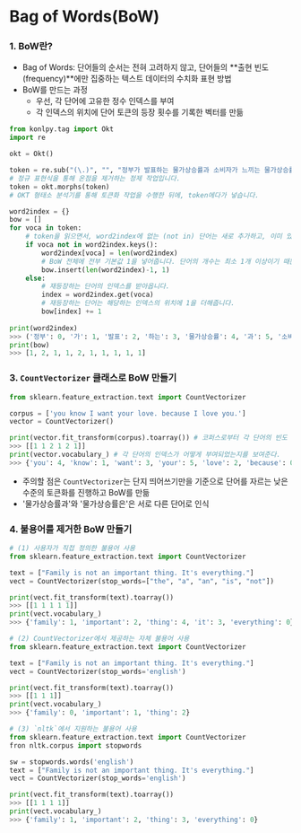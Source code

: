 # Bag of Words(BoW)

### 1. BoW란?
- Bag of Words: 단어들의 순서는 전혀 고려하지 않고, 단어들의 **출현 빈도(frequency)**에만 집중하는 텍스트 데이터의 수치화 표현 방법
- BoW를 만드는 과정
    - 우선, 각 단어에 고유한 정수 인덱스를 부여
    - 각 인덱스의 위치에 단어 토큰의 등장 횟수를 기록한 벡터를 만듦
```python
from konlpy.tag import Okt
import re

okt = Okt()

token = re.sub("(\.)", "", "정부가 발표하는 물가상승률과 소비자가 느끼는 물가상승률은 다르다.")
# 정규 표현식을 통해 온점을 제거하는 정제 작업입니다.
token = okt.morphs(token)
# OKT 형태소 분석기를 통해 토큰화 작업을 수행한 뒤에, token에다가 넣습니다.

word2index = {}
bow = []
for voca in token:
    # token을 읽으면서, word2index에 없는 (not in) 단어는 새로 추가하고, 이미 있는 단어는 넘깁니다.
    if voca not in word2index.keys():
        word2index[voca] = len(word2index)
        # BoW 전체에 전부 기본값 1을 넣어줍니다. 단어의 개수는 최소 1개 이상이기 때문입니다.
        bow.insert(len(word2index)-1, 1)
    else:
        # 재등장하는 단어의 인덱스를 받아옵니다.
        index = word2index.get(voca)
        # 재등장하는 단어는 해당하는 인덱스의 위치에 1을 더해줍니다.
        bow[index] += 1
        
print(word2index)
>>> ('정부': 0, '가': 1, '발표': 2, '하는': 3, '물가상승률': 4, '과': 5, '소비자': 6, '느끼는': 7, '은': 8, '다르다': 9)  
print(bow)
>>> [1, 2, 1, 1, 2, 1, 1, 1, 1, 1]  
```

### 3. `CountVectorizer` 클래스로 BoW 만들기
```python
from sklearn.feature_extraction.text import CountVectorizer

corpus = ['you know I want your love. because I love you.']
vector = CountVectorizer()

print(vector.fit_transform(corpus).toarray()) # 코퍼스로부터 각 단어의 빈도 수를 기록
>>> [[1 1 2 1 2 1]]
print(vector.vocabulary_) # 각 단어의 인덱스가 어떻게 부여되었는지를 보여준다.
>>> {'you': 4, 'know': 1, 'want': 3, 'your': 5, 'love': 2, 'because': 0}
```
- 주의할 점은 `CountVectorizer`는 단지 띄어쓰기만을 기준으로 단어를 자르는 낮은 수준의 토큰화를 진행하고 BoW를 만듦
- '물가상승률과'와 '물가상승률은'은 서로 다른 단어로 인식

### 4. 불용어를 제거한 BoW 만들기
```python
# (1) 사용자가 직접 정의한 불용어 사용
from sklearn.feature_extraction.text import CountVectorizer

text = ["Family is not an important thing. It's everything."]
vect = CountVectorizer(stop_words=["the", "a", "an", "is", "not"])

print(vect.fit_transform(text).toarray())
>>> [[1 1 1 1 1]]
print(vect.vocabulary_)
>>> {'family': 1, 'important': 2, 'thing': 4, 'it': 3, 'everything': 0}

# (2) CountVectorizer에서 제공하는 자체 불용어 사용
from sklearn.feature_extraction.text import CountVectorizer

text = ["Family is not an important thing. It's everything."]
vect = CountVectorizer(stop_words='english')

print(vect.fit_transform(text).toarray())
>>> [[1 1 1]]
print(vect.vocabulary_)
>>> {'family': 0, 'important': 1, 'thing': 2}

# (3) `nltk`에서 지원하는 불용어 사용
from sklearn.feature_extraction.text import CountVectorizer
fron nltk.corpus import stopwords

sw = stopwords.words('english')
text = ["Family is not an important thing. It's everything."]
vect = CountVectorizer(stop_words='english')

print(vect.fit_transform(text).toarray())
>>> [[1 1 1 1]]
print(vect.vocabulary_)
>>> {'family': 1, 'important': 2, 'thing': 3, 'everything': 0}
```
